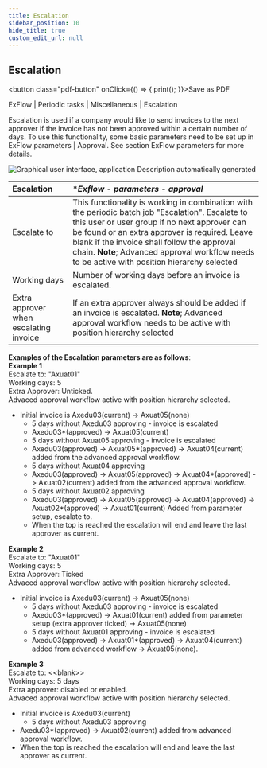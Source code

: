 ```yaml
---
title: Escalation
sidebar_position: 10
hide_title: true
custom_edit_url: null
---
```

## Escalation 
<button class="pdf-button" onClick={() => { print(); }}>Save as PDF</button>

ExFlow \| Periodic tasks \| Miscellaneous \| Escalation

Escalation is used if a company would like to send invoices to the next approver if the invoice has not been approved within a certain number of days. To use this functionality, some basic parameters need to be set up in ExFlow parameters \| Approval. See section ExFlow parameters for more details.

![Graphical user interface, application Description automatically generated](@site/static/img/media/image131.png)

|Escalation| **Exflow - parameters - approval*
|:-|:-|
|Escalate to|This functionality is working in combination with the periodic batch job "Escalation". Escalate to this user or user group if no next approver can be found or an extra approver is required. Leave blank if the invoice shall follow the approval chain. **Note**; Advanced approval workflow needs to be active with position hierarchy selected|
|Working days|Number of working days before an invoice is escalated.|
|Extra approver when escalating invoice|If an extra approver always should be added if an invoice is escalated. **Note**; Advanced approval workflow needs to be active with position hierarchy selected|

**Examples of the Escalation parameters are as follows**: <br/>**Example 1**<br/>Escalate to: "Axuat01"<br/>Working days: 5<br/>Extra Approver: Unticked.<br/>Advaced approval workflow active with position hierarchy selected.
- Initial invoice is Axedu03(current) -> Axuat05(none)
  - 5 days without Axedu03 approving - invoice is escalated
  - Axedu03*(approved) -> Axuat05(current)
  - 5 days without Axuat05 approving - invoice is escalated
  - Axedu03(approved) -> Axuat05*(approved) -> Axuat04(current) added from the advanced approval workflow.
  - 5 days without Axuat04 approving
  - Axedu03(approved) -> Axuat05(approved) -> Axuat04*(approved) -> Axuat02(current) added from the advanced approval workflow.
  - 5 days without Axuat02 approving
  - Axedu03(approved) -> Axuat05(approved) -> Axuat04(approved) -> Axuat02*(approved) -> Axuat01(current) Added from parameter setup, escalate to.
  - When the top is reached the escalation will end and leave the last approver as current.

**Example 2**<br/>Escalate to: "Axuat01"<br/>Working days: 5<br/>Extra Approver: Ticked<br/>Advaced approval workflow active with position hierarchy selected.
- Initial invoice is Axedu03(current) -> Axuat05(none)
  - 5 days without Axedu03 approving - invoice is escalated
  - Axedu03*(approved) -> Axuat01(current) added from parameter setup (extra approver ticked) -> Axuat05(none) 
  - 5 days without Axuat01 approving - invoice is escalated
  - Axedu03(approved) -> Axuat01*(approved) -> Axuat04(current) added from advanced workflow -> Axuat05(none). 

**Example 3**<br/>Escalate to: &lt;&lt;blank&gt;&gt;<br/>Working days: 5 days<br/>Extra approver: disabled or enabled.<br/>Advaced approval workflow active with position hierarchy selected.
- Initial invoice is Axedu03(current)
  - 5 days without Axedu03 approving
- Axedu03*(approved) -> Axuat02(current) added from advanced approval workflow.
- When the top is reached the escalation will end and leave the last approver as current.
